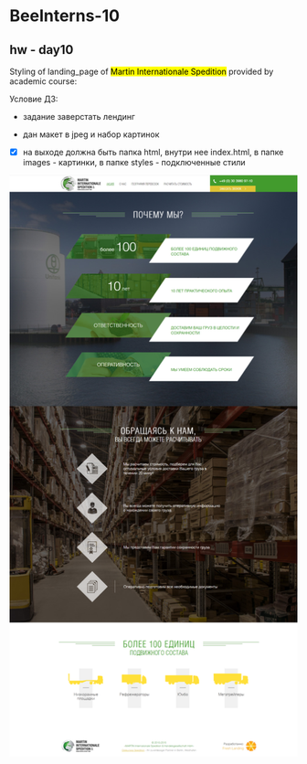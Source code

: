 # BeeInterns-10 
## hw - day10 

Styling of landing_page of <mark>Martin Internationale Spedition</mark> provided by academic course:

Условие ДЗ:

-  задание заверстать лендинг

-  дан макет в jpeg и набор картинок

- [x] на выходе должна быть папка html, внутри нее index.html, в папке images - картинки, в папке styles - подключенные стили

![stylin Martin landing page](visual.png "Martin landing page")  
